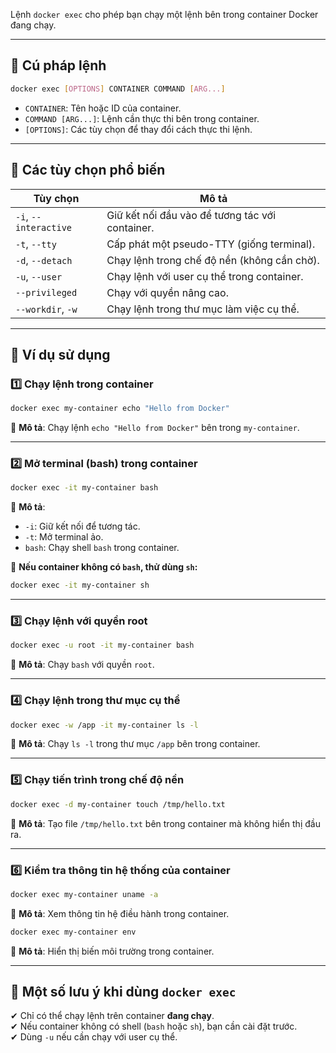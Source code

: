 Lệnh `docker exec` cho phép bạn chạy một lệnh bên trong container Docker đang chạy.  

---

## 🔹 Cú pháp lệnh  
```sh
docker exec [OPTIONS] CONTAINER COMMAND [ARG...]
```
- `CONTAINER`: Tên hoặc ID của container.  
- `COMMAND [ARG...]`: Lệnh cần thực thi bên trong container.  
- `[OPTIONS]`: Các tùy chọn để thay đổi cách thực thi lệnh.  

---

## 🔹 Các tùy chọn phổ biến  

| Tùy chọn | Mô tả |
|----------|-------|
| `-i`, `--interactive` | Giữ kết nối đầu vào để tương tác với container. |
| `-t`, `--tty` | Cấp phát một pseudo-TTY (giống terminal). |
| `-d`, `--detach` | Chạy lệnh trong chế độ nền (không cần chờ). |
| `-u`, `--user` | Chạy lệnh với user cụ thể trong container. |
| `--privileged` | Chạy với quyền nâng cao. |
| `--workdir`, `-w` | Chạy lệnh trong thư mục làm việc cụ thể. |

---

## 🔹 Ví dụ sử dụng  

### 1️⃣ Chạy lệnh trong container  
```sh
docker exec my-container echo "Hello from Docker"
```
📌 **Mô tả**: Chạy lệnh `echo "Hello from Docker"` bên trong `my-container`.  

---

### 2️⃣ Mở terminal (bash) trong container  
```sh
docker exec -it my-container bash
```
📌 **Mô tả**:  
- `-i`: Giữ kết nối để tương tác.  
- `-t`: Mở terminal ảo.  
- `bash`: Chạy shell `bash` trong container.  

🔹 **Nếu container không có `bash`, thử dùng `sh`:**  
```sh
docker exec -it my-container sh
```

---

### 3️⃣ Chạy lệnh với quyền root  
```sh
docker exec -u root -it my-container bash
```
📌 **Mô tả**: Chạy `bash` với quyền `root`.  

---

### 4️⃣ Chạy lệnh trong thư mục cụ thể  
```sh
docker exec -w /app -it my-container ls -l
```
📌 **Mô tả**: Chạy `ls -l` trong thư mục `/app` bên trong container.  

---

### 5️⃣ Chạy tiến trình trong chế độ nền  
```sh
docker exec -d my-container touch /tmp/hello.txt
```
📌 **Mô tả**: Tạo file `/tmp/hello.txt` bên trong container mà không hiển thị đầu ra.  

---

### 6️⃣ Kiểm tra thông tin hệ thống của container  
```sh
docker exec my-container uname -a
```
📌 **Mô tả**: Xem thông tin hệ điều hành trong container.  

```sh
docker exec my-container env
```
📌 **Mô tả**: Hiển thị biến môi trường trong container.  

---

## 🔹 Một số lưu ý khi dùng `docker exec`  
✔ Chỉ có thể chạy lệnh trên container **đang chạy**.  
✔ Nếu container không có shell (`bash` hoặc `sh`), bạn cần cài đặt trước.  
✔ Dùng `-u` nếu cần chạy với user cụ thể.  
